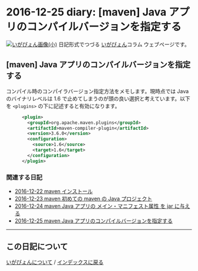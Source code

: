 2016-12-25 diary: [maven] Java アプリのコンパイルバージョンを指定する
=====================================================================================================
[![いがぴょん画像(小)](https://igapyon.github.io/diary/images/iga200306s.jpg "いがぴょん")](https://igapyon.github.io/diary/memo/memoigapyon.html) 日記形式でつづる [いがぴょん](https://igapyon.github.io/diary/memo/memoigapyon.html)コラム ウェブページです。

## [maven] Java アプリのコンパイルバージョンを指定する

コンパイル時のコンパイラバージョン指定方法をメモします。現時点では Java のバイナリレベルは 1.6 で止めてしまうのが頭の良い選択と考えています。以下を `<plugins>` の下に記述すると有効になります。

```xml
      <plugin>
        <groupId>org.apache.maven.plugins</groupId>
        <artifactId>maven-compiler-plugin</artifactId>
        <version>3.6.0</version>
        <configuration>
          <source>1.6</source>
          <target>1.6</target>
        </configuration>
      </plugin>
```



### 関連する日記


* [2016-12-22 maven インストール](https://igapyon.github.io/diary/2016/ig161222.html)
* [2016-12-23 maven 初めての maven の Java プロジェクト](https://igapyon.github.io/diary/2016/ig161223.html)
* [2016-12-24 maven Java アプリの メイン・マニフェスト属性 を jar に与える](https://igapyon.github.io/diary/2016/ig161224.html)
* [2016-12-25 maven Java アプリのコンパイルバージョンを指定する](https://igapyon.github.io/diary/2016/ig161225.html)




----------------------------------------------------------------------------------------------------

## この日記について
[いがぴょんについて](https://igapyon.github.io/diary/memo/memoigapyon.html) / [インデックスに戻る](https://igapyon.github.io/diary/idxall.html)
